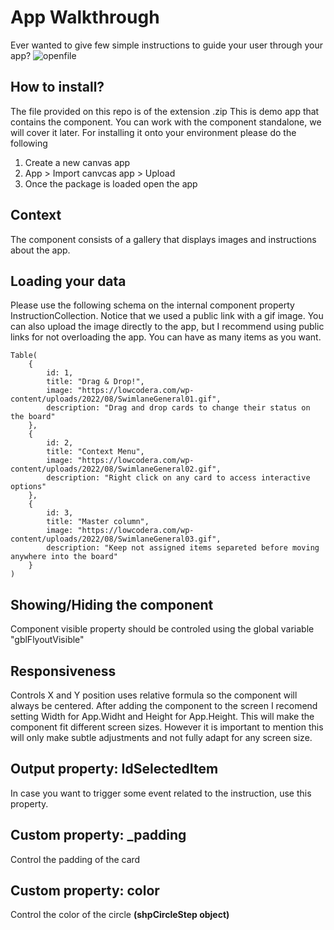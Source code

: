 # App Walkthrough

Ever wanted to give few simple instructions to guide your user through your app?
![openfile](/images/img_demo.gif)

## How to install?
The file provided on this repo is of the extension .zip
This is demo app that contains the component. You can work with the component standalone, we will cover it later.
For installing it onto your environment please do the following
1. Create a new canvas app
2. App > Import canvcas app > Upload
3. Once the package is loaded open the app

## Context
The component consists of a gallery that displays images and instructions about the app.

## Loading your data
Please use the following schema on the internal component property InstructionCollection. Notice that we used a public link with a gif image. You can also upload the image directly to the app, but I recommend using public links for not overloading the app. You can have as many items as you want.

~~~~
Table(
    {
        id: 1,
        title: "Drag & Drop!",
        image: "https://lowcodera.com/wp-content/uploads/2022/08/SwimlaneGeneral01.gif",
        description: "Drag and drop cards to change their status on the board"
    },
    {
        id: 2,
        title: "Context Menu",
        image: "https://lowcodera.com/wp-content/uploads/2022/08/SwimlaneGeneral02.gif",
        description: "Right click on any card to access interactive options"
    },
    {
        id: 3,
        title: "Master column",
        image: "https://lowcodera.com/wp-content/uploads/2022/08/SwimlaneGeneral03.gif",
        description: "Keep not assigned items separeted before moving anywhere into the board"
    }
)
~~~~

## Showing/Hiding the component
Component visible property should be controled using the global variable "gblFlyoutVisible"

## Responsiveness
Controls X and Y position uses relative formula so the component will always be centered. After adding the component to the screen I recomend setting Width for App.Widht and Height for App.Height. This will make the component fit different screen sizes. However it is important to mention this will only make subtle adjustments and not fully adapt for any screen size.

## Output property: IdSelectedItem
In case you want to trigger some event related to the instruction, use this property.

## Custom property: _padding
Control the padding of the card

## Custom property: color
Control the color of the circle **(shpCircleStep object)** 

